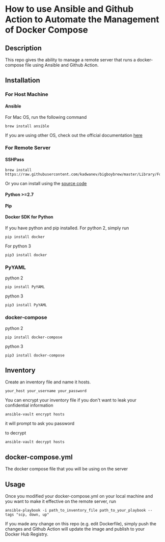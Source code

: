 # How to use Ansible and Github Action to Automate the Management of Docker Compose

## Description
This repo gives the ability to manage a remote server that runs a docker-compose file using Ansible and Github Action.

## Installation

### For Host Machine

#### Ansible 

For Mac OS, run the following command

```
brew install ansible
```
If you are using other OS, check out the official documentation [here](https://docs.ansible.com/ansible/latest/installation_guide/intro_installation.html)

### For Remote Server

#### SSHPass

```
brew install https://raw.githubusercontent.com/kadwanev/bigboybrew/master/Library/Formula/sshpass.rb
```

Or you can install using the [source code](https://sourceforge.net/projects/sshpass/)

#### Python >=2.7
#### Pip
#### Docker SDK for Python

If you have python and pip installed. 
For python 2, simply run
```
pip install docker
```

For python 3
```
pip3 install docker
```
### PyYAML

python 2
```
pip install PyYAML
```
python 3
```
pip3 install PyYAML
```

### docker-compose
python 2
```
pip install docker-compose
```

python 3
```
pip3 install docker-compose
```

## Inventory

Create an inventory file and name it hosts.
```
your_host your_username your_password
```

You can encrypt your inventory file if you don't want to leak your confidential information

```
ansible-vault encrypt hosts
```
it will prompt to ask you password

to decrypt
```
ansible-vault decrypt hosts
```
## docker-compose.yml

The docker compose file that you will be using on the server

## Usage
Once you modified your docker-compose.yml on your local machine and you want to make it effective on the remote server, run
```
ansible-playbook -i path_to_inventory_file path_to_your_playbook --tags "scp, down, up"
```

If you made any change on this repo (e.g. edit Dockerfile), simply push the changes and Github Action will update the image and publish to your Docker Hub Registry.
